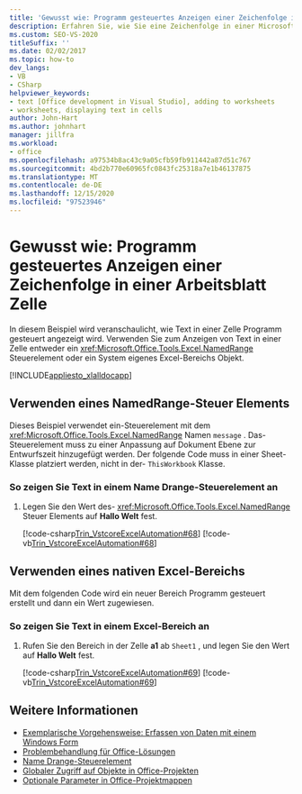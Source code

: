 ```yaml
---
title: 'Gewusst wie: Programm gesteuertes Anzeigen einer Zeichenfolge in einer Arbeitsblatt Zelle'
description: Erfahren Sie, wie Sie eine Zeichenfolge in einer Microsoft Excel-Arbeitsblatt Zelle Programm gesteuert anzeigen können, indem Sie entweder ein NamedRange-Steuerelement oder ein natives Excel-Bereichs Objekt verwenden.
ms.custom: SEO-VS-2020
titleSuffix: ''
ms.date: 02/02/2017
ms.topic: how-to
dev_langs:
- VB
- CSharp
helpviewer_keywords:
- text [Office development in Visual Studio], adding to worksheets
- worksheets, displaying text in cells
author: John-Hart
ms.author: johnhart
manager: jillfra
ms.workload:
- office
ms.openlocfilehash: a97534b8ac43c9a05cfb59fb911442a87d51c767
ms.sourcegitcommit: 4bd2b770e60965fc0843fc25318a7e1b46137875
ms.translationtype: MT
ms.contentlocale: de-DE
ms.lasthandoff: 12/15/2020
ms.locfileid: "97523946"
---
```

# <a name="how-to-programmatically-display-a-string-in-a-worksheet-cell"></a>Gewusst wie: Programm gesteuertes Anzeigen einer Zeichenfolge in einer Arbeitsblatt Zelle
  In diesem Beispiel wird veranschaulicht, wie Text in einer Zelle Programm gesteuert angezeigt wird. Verwenden Sie zum Anzeigen von Text in einer Zelle entweder ein <xref:Microsoft.Office.Tools.Excel.NamedRange> Steuerelement oder ein System eigenes Excel-Bereichs Objekt.

 [!INCLUDE[appliesto_xlalldocapp](../vsto/includes/appliesto-xlalldocapp-md.md)]

## <a name="use-a-namedrange-control"></a>Verwenden eines NamedRange-Steuer Elements
 Dieses Beispiel verwendet ein-Steuerelement mit dem <xref:Microsoft.Office.Tools.Excel.NamedRange> Namen `message` . Das-Steuerelement muss zu einer Anpassung auf Dokument Ebene zur Entwurfszeit hinzugefügt werden. Der folgende Code muss in einer Sheet-Klasse platziert werden, nicht in der- `ThisWorkbook` Klasse.

### <a name="to-display-text-in-a-namedrange-control"></a>So zeigen Sie Text in einem Name Drange-Steuerelement an

1. Legen Sie den Wert des- <xref:Microsoft.Office.Tools.Excel.NamedRange> Steuer Elements auf **Hallo Welt** fest.

     [!code-csharp[Trin_VstcoreExcelAutomation#68](../vsto/codesnippet/CSharp/Trin_VstcoreExcelAutomationCS/Sheet1.cs#68)]
     [!code-vb[Trin_VstcoreExcelAutomation#68](../vsto/codesnippet/VisualBasic/Trin_VstcoreExcelAutomation/Sheet1.vb#68)]

## <a name="use-a-native-excel-range"></a>Verwenden eines nativen Excel-Bereichs
 Mit dem folgenden Code wird ein neuer Bereich Programm gesteuert erstellt und dann ein Wert zugewiesen.

### <a name="to-display-text-in-an-excel-range"></a>So zeigen Sie Text in einem Excel-Bereich an

1. Rufen Sie den Bereich in der Zelle **a1** ab `Sheet1` , und legen Sie den Wert auf **Hallo Welt** fest.

     [!code-csharp[Trin_VstcoreExcelAutomation#69](../vsto/codesnippet/CSharp/Trin_VstcoreExcelAutomationCS/Sheet1.cs#69)]
     [!code-vb[Trin_VstcoreExcelAutomation#69](../vsto/codesnippet/VisualBasic/Trin_VstcoreExcelAutomation/Sheet1.vb#69)]

## <a name="see-also"></a>Weitere Informationen
- [Exemplarische Vorgehensweise: Erfassen von Daten mit einem Windows Form](../vsto/walkthrough-collecting-data-using-a-windows-form.md)
- [Problembehandlung für Office-Lösungen](../vsto/troubleshooting-office-solutions.md)
- [Name Drange-Steuerelement](../vsto/namedrange-control.md)
- [Globaler Zugriff auf Objekte in Office-Projekten](../vsto/global-access-to-objects-in-office-projects.md)
- [Optionale Parameter in Office-Projektmappen](../vsto/optional-parameters-in-office-solutions.md)
